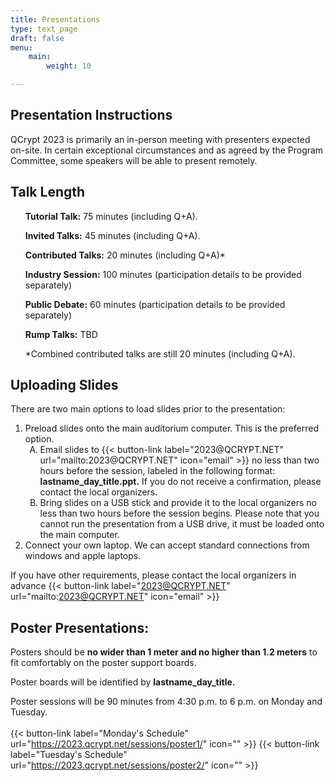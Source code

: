 ```yaml
---
title: Presentations
type: text_page
draft: false
menu:
    main:
        weight: 10

---
```

 
## Presentation Instructions
 QCrypt 2023 is primarily an in-person meeting with presenters expected on-site. In certain exceptional circumstances and as agreed by the Program Committee, some speakers will be able to present remotely.

<h2>Talk Length</h2>
<strong><ul>Tutorial Talk:</strong> 75 minutes (including Q+A).</ul>
<strong><ul>Invited Talks:</strong> 45 minutes (including Q+A).</ul>
<strong><ul>Contributed Talks:</strong> 20 minutes (including Q+A)*</ul>
<strong><ul>Industry Session:</strong> 100 minutes (participation details to be provided separately)</ul>
<strong><ul>Public Debate:</strong> 60 minutes (participation details to be provided separately)</ul>
<strong><ul>Rump Talks:</strong> TBD</ul>
<ul>*Combined contributed talks are still 20 minutes (including Q+A).</ul>
 
<h2> Uploading Slides</h2>
There are two main options to load slides prior to the presentation:
<ol>	
<li>Preload slides onto the main auditorium computer. This is the preferred option.
<ol type="A"><li>Email slides to {{< button-link label="2023@QCRYPT.NET" url="mailto:2023@QCRYPT.NET" icon="email" >}} no less than two hours before the session, labeled in the following format: <strong>lastname_day_title.ppt.</strong> If you do not receive a confirmation, please contact the local organizers.</li>
<li>Bring slides on a USB stick and provide it to the local organizers no less than two hours before the session begins. Please note that you cannot run the presentation from a USB drive, it must be loaded onto the main computer.</ol>
<li>Connect your own laptop. We can accept standard connections from windows and apple laptops.</li>
</ol>
 
If you have other requirements, please contact the local organizers in advance {{< button-link label="2023@QCRYPT.NET" url="mailto:2023@QCRYPT.NET" icon="email" >}}

<h2>Poster Presentations:</h2>
 
Posters should be <strong>no wider than 1 meter and no higher than 1.2 meters</strong> to fit comfortably on the poster support boards.
 
Poster boards will be identified by <strong>lastname_day_title. </strong>

Poster sessions will be 90 minutes from 4:30 p.m. to 6 p.m. on Monday and Tuesday.
<br><br>
{{< button-link label="Monday's Schedule" url="https://2023.qcrypt.net/sessions/poster1/" icon="" >}}
{{< button-link label="Tuesday's Schedule" url="https://2023.qcrypt.net/sessions/poster2/" icon="" >}}
<br>

